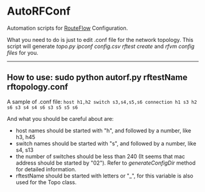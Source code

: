 AutoRFConf
==========

Automation scripts for [RouteFlow](https://github.com/CPqD/RouteFlow) Configuration.

What you need to do is just to edit .conf file for the network topology. This script will generate *topo.py* *ipconf* *config.csv* *rftest* *create* and *rfvm config files* for you.

---

## How to use: sudo python autorf.py rftestName rftopology.conf


A sample of .conf file:
`host
h1,h2
switch
s3,s4,s5,s6
connection
h1 s3
h2 s6
s3 s4
s4 s6
s3 s5
s5 s6`

And what you should be careful about are:
- host names should be started with "h", and followed by a number, like h3, h45
- switch names should be started with "s", and followed by a number, like s4, s13
- the number of switches should be less than 240 (It seems that mac address should be started by "02"). Refer to _generateConfigDir_ method for detailed information.
- rftestName should be started with letters or "\_", for this variable is also used for the Topo class.
